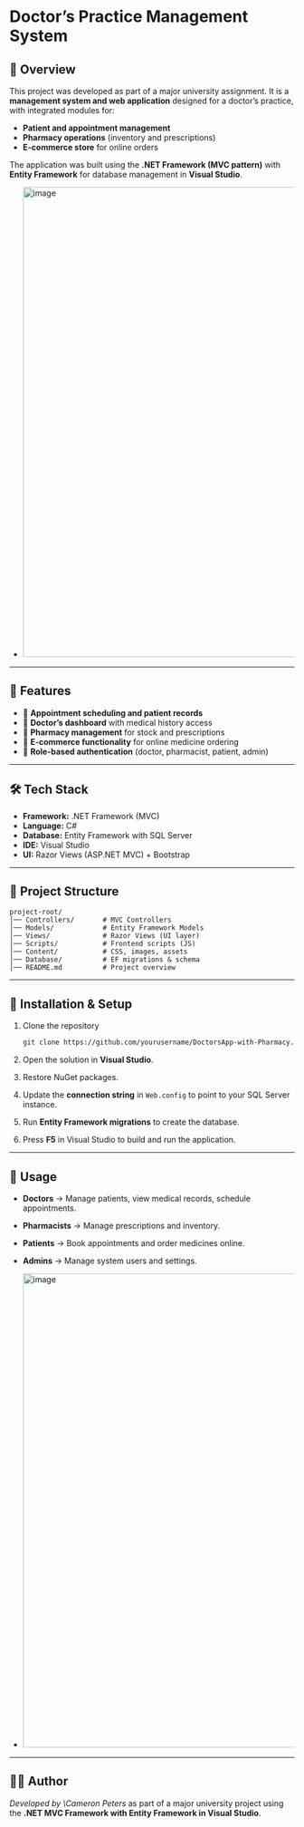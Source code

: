 # Doctor’s Practice Management System

## 📌 Overview

This project was developed as part of a major university assignment. It is a **management system and web application** designed for a doctor’s practice, with integrated modules for:

* **Patient and appointment management**
* **Pharmacy operations** (inventory and prescriptions)
* **E-commerce store** for online orders

The application was built using the **.NET Framework (MVC pattern)** with **Entity Framework** for database management in **Visual Studio**.

* <img width="1573" height="830" alt="image" src="https://github.com/user-attachments/assets/12270f99-a45a-43e1-a3c4-b3fa79834f79" />

---

## 🚀 Features

* 📅 **Appointment scheduling and patient records**
* 🏥 **Doctor’s dashboard** with medical history access
* 💊 **Pharmacy management** for stock and prescriptions
* 🛒 **E-commerce functionality** for online medicine ordering
* 🔐 **Role-based authentication** (doctor, pharmacist, patient, admin)

---

## 🛠️ Tech Stack

* **Framework:** .NET Framework (MVC)
* **Language:** C#
* **Database:** Entity Framework with SQL Server
* **IDE:** Visual Studio
* **UI:** Razor Views (ASP.NET MVC) + Bootstrap

---

## 📂 Project Structure

```
project-root/
│── Controllers/       # MVC Controllers
│── Models/            # Entity Framework Models
│── Views/             # Razor Views (UI layer)
│── Scripts/           # Frontend scripts (JS)
│── Content/           # CSS, images, assets
│── Database/          # EF migrations & schema
│── README.md          # Project overview
```

---

## 🔧 Installation & Setup

1. Clone the repository

   ```bash
   git clone https://github.com/yourusername/DoctorsApp-with-Pharmacy.git
   ```
2. Open the solution in **Visual Studio**.
3. Restore NuGet packages.
4. Update the **connection string** in `Web.config` to point to your SQL Server instance.
5. Run **Entity Framework migrations** to create the database.
6. Press **F5** in Visual Studio to build and run the application.

---

## 🎯 Usage

* **Doctors** → Manage patients, view medical records, schedule appointments.
* **Pharmacists** → Manage prescriptions and inventory.
* **Patients** → Book appointments and order medicines online.
* **Admins** → Manage system users and settings.

* <img width="1576" height="837" alt="image" src="https://github.com/user-attachments/assets/286ca7cd-52e3-4bd6-acf7-e6cfe651e31f" />


---

## 👩‍💻 Author

*Developed by \Cameron Peters* as part of a major university project using the **.NET MVC Framework with Entity Framework in Visual Studio**.
